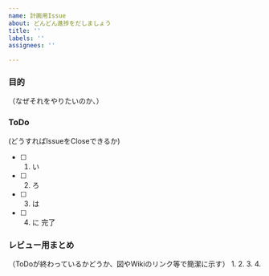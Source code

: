 ```yaml
---
name: 計画用Issue
about: どんどん進捗をだしましょう
title: ''
labels: ''
assignees: ''

---
```


### 目的
（なぜそれをやりたいのか、）

### ToDo
(どうすればIssueをCloseできるか)
 - [ ] 1. い
 - [ ] 2. ろ
 - [ ] 3. は
 - [ ] 4. に
完了

### レビュー用まとめ
（ToDoが終わっているかどうか、図やWikiのリンク等で簡潔に示す）
1.
2.
3.
4.
